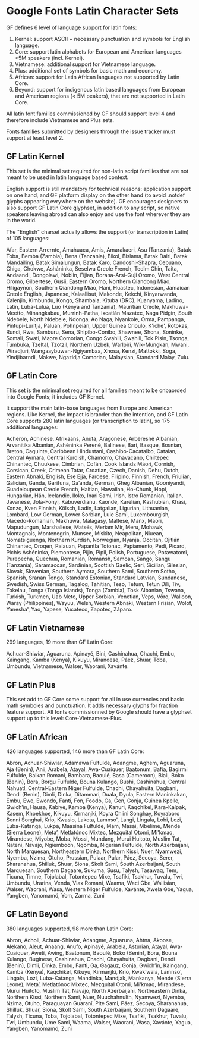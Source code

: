 Google Fonts Latin Character Sets
==================================

GF defines 6 level of language support for latin fonts:

1. Kernel: support ASCII + necessary punctuation and symbols for English language.
2. Core: support latin alphabets for European and American languages >5M speakers (incl. Kernel).
3. Vietnamese: additional support for Vietnamese language.
4. Plus: additional set of symbols for basic math and economy.
5. African: support for Latin African languages not supported by Latin Core.
6. Beyond: support for indigenous latin based languages from European and American regions (< 5M peakers), that are not supported in Latin Core.

All latin font families commissioned by GF should support level 4 and therefore include Vietnamese and Plus sets.

Fonts families submitted by designers through the issue tracker must support at least level 2.

GF Latin Kernel
---------------
This set is the minimal set required for non-latin script families that are not meant to be used in latin language based context. 

English support is still mandatory for technical reasons: application support on one hand, and GF platform display on the other hand (to avoid .notdef glyphs appearing evrywhere on the website). GF encourages designers to also support GF Latin Core glyphset, in addition to any script, so native speakers leaving abroad can also enjoy and use the font wherever they are in the world. 

The "English" charset actually allows the support (or transcription in Latin) of 105 languages:

Afar, Eastern Arrernte, Amahuaca, Amis, Amarakaeri, Asu (Tanzania), Batak Toba, Bemba (Zambia), Bena (Tanzania), Bikol, Bislama, Batak Dairi, Batak Mandailing, Batak Simalungun, Batak Karo, Candoshi-Shapra, Cebuano, Chiga, Chokwe, Asháninka, Seselwa Creole French, Tedim Chin, Taita, Andaandi, Dongolawi, Nobiin, Fijian, Borana-Arsi-Guji Oromo, West Central Oromo, Gilbertese, Gusii, Eastern Oromo, Northern Qiandong Miao, Hiligaynon, Southern Qiandong Miao, Hani, Huastec, Indonesian, Jamaican Creole English, Japanese, Kalaallisut, Makonde, Kekchí, Kinyarwanda, Kalenjin, Kimbundu, Kongo, Shambala, Kituba (DRC), Kuanyama, Ladino, Latin, Luba-Lulua, Luo (Kenya and Tanzania), Mauritian Creole, Makhuwa-Meetto, Minangkabau, Murrinh-Patha, Ixcatlán Mazatec, Naga Pidgin, South Ndebele, North Ndebele, Ndonga, Ao Naga, Nyankole, Orma, Pampanga, Pintupi-Luritja, Paluan, Pohnpeian, Upper Guinea Crioulo, K'iche', Rotokas, Rundi, Rwa, Samburu, Sena, Shipibo-Conibo, Shawnee, Shona, Soninke, Somali, Swati, Maore Comorian, Congo Swahili, Swahili, Tok Pisin, Tsonga, Tumbuka, Tzeltal, Tzotzil, Northern Uzbek, Warlpiri, Wik-Mungkan, Mwani, Wiradjuri, Wangaaybuwan-Ngiyambaa, Xhosa, Kenzi, Mattokki, Soga, Yindjibarndi, Makwe, Ngazidja Comorian, Malaysian, Standard Malay, Zulu.

GF Latin Core
---------------
This set is the minimal set required for all families meant to be onbaorded into Google Fonts; it includes GF Kernel.

It support the main latin-base languages from Europe and American regions. Like Kernel, the impact is braoder than the intention, and GF Latin Core supports 280 latin languages (or transcription to latin), so 175 additional languages: 

Acheron, Achinese, Afrikaans, Anuta, Aragonese, Arbëreshë Albanian, Arvanitika Albanian, Ashéninka Perené, Balinese, Bari, Basque, Bosnian, Breton, Caquinte, Caribbean Hindustani, Cashibo-Cacataibo, Catalan, Central Aymara, Central Kurdish, Chamorro, Chavacano, Chiltepec Chinantec, Chuukese, Cimbrian, Cofán, Cook Islands Māori, Cornish, Corsican, Creek, Crimean Tatar, Croatian, Czech, Danish, Dehu, Dutch, Eastern Abnaki, English, Ese Ejja, Faroese, Filipino, Finnish, French, Friulian, Galician, Ganda, Garifuna, Ga’anda, German, Gheg Albanian, Gooniyandi, Guadeloupean Creole French, Haitian, Hawaiian, Ho-Chunk, Hopi, Hungarian, Hän, Icelandic, Iloko, Inari Sami, Irish, Istro Romanian, Italian, Javanese, Jola-Fonyi, Kabuverdianu, Kaonde, Karelian, Kashubian, Khasi, Konzo, Kven Finnish, Kölsch, Ladin, Latgalian, Ligurian, Lithuanian, Lombard, Low German, Lower Sorbian, Lule Sami, Luxembourgish, Macedo-Romanian, Makhuwa, Malagasy, Maltese, Manx, Maori, Mapudungun, Marshallese, Matsés, Meriam Mir, Meru, Mohawk, Montagnais, Montenegrin, Munsee, Mískito, Neapolitan, Niuean, Nomatsiguenga, Northern Kurdish, Norwegian, Nyanja, Occitan, Ojitlán Chinantec, Oroqen, Palauan, Papantla Totonac, Papiamento, Pedi, Picard, Pichis Ashéninka, Piemontese, Pijin, Pipil, Polish, Portuguese, Potawatomi, Purepecha, Quechua, Romanian, Romansh, Samoan, Sango, Sangu (Tanzania), Saramaccan, Sardinian, Scottish Gaelic, Seri, Sicilian, Silesian, Slovak, Slovenian, Southern Aymara, Southern Sami, Southern Sotho, Spanish, Sranan Tongo, Standard Estonian, Standard Latvian, Sundanese, Swedish, Swiss German, Tagalog, Tahitian, Teso, Tetum, Tetun Dili, Tiv, Tokelau, Tonga (Tonga Islands), Tonga (Zambia), Tosk Albanian, Tswana, Turkish, Turkmen, Uab Meto, Upper Sorbian, Venetian, Veps, Võro, Walloon, Waray (Philippines), Wayuu, Welsh, Western Abnaki, Western Frisian, Wolof, Yanesha', Yao, Yapese, Yucateco, Zapotec, Záparo.

GF Latin Vietnamese
-------------------
299 languages, 19 more than GF Latin Core:

Achuar-Shiwiar, Aguaruna, Apinayé, Bini, Cashinahua, Chachi, Embu, Kaingang, Kamba (Kenya), Kikuyu, Mirandese, Páez, Shuar, Toba, Umbundu, Vietnamese, Walser, Waorani, Xavánte.

GF Latin Plus
-------------
This set add to GF Core some support for all in use currencies and basic math symboles and punctuation. It adds necessary glyphs for fraction feature support. All fonts commissionned by Google should have a glyphset support up to this level: Core-Vietnamese-Plus.

GF Latin African
----------------

426 languages supported, 146 more than GF Latin Core:

Abron, Achuar-Shiwiar, Adamawa Fulfulde, Adangme, Aghem, Aguaruna, Aja (Benin), Anii, Arabela, Atayal, Awa-Cuaiquer, Baatonum, Bafia, Bagirmi Fulfulde, Balkan Romani, Bambara, Baoulé, Basa (Cameroon), Biali, Boko (Benin), Bora, Borgu Fulfulde, Bouna Kulango, Bushi, Cashinahua, Central Nahuatl, Central-Eastern Niger Fulfulde, Chachi, Chayahuita, Dagbani, Dendi (Benin), Dimli, Dinka, Ditammari, Duala, Dyula, Eastern Maninkakan, Embu, Ewe, Ewondo, Fanti, Fon, Foodo, Ga, Gen, Gonja, Guinea Kpelle, Gwichʼin, Hausa, Kabiyè, Kamba (Kenya), Kanuri, Kaqchikel, Kara-Kalpak, Kasem, Khoekhoe, Kikuyu, Kirmanjki, Koyra Chiini Songhay, Koyraboro Senni Songhai, Krio, Kwasio, Lakota, Lamnso', Langi, Lingala, Lobi, Lozi, Luba-Katanga, Lukpa, Maasina Fulfulde, Mam, Masai, Mbelime, Mende (Sierra Leone), Meta’, Metlatónoc Mixtec, Mezquital Otomi, Mi'kmaq, Mirandese, Miyobe, Moba, Mossi, Mundang, Murui Huitoto, Muslim Tat, Nateni, Navajo, Ngiemboon, Ngomba, Nigerian Fulfulde, North Azerbaijani, North Marquesan, Northeastern Dinka, Northern Kissi, Nuer, Nyamwezi, Nyemba, Nzima, Otuho, Prussian, Pulaar, Pular, Páez, Secoya, Serer, Sharanahua, Shilluk, Shuar, Siona, Skolt Sami, South Azerbaijani, South Marquesan, Southern Dagaare, Sukuma, Susu, Talysh, Tasawaq, Tem, Ticuna, Timne, Tojolabal, Totontepec Mixe, Tsafiki, Tsakhur, Tuvalu, Twi, Umbundu, Urarina, Venda, Vlax Romani, Waama, Waci Gbe, Wallisian, Walser, Waorani, Wasa, Western Niger Fulfulde, Xavánte, Xwela Gbe, Yagua, Yangben, Yanomamö, Yom, Zarma, Zuni


GF Latin Beyond
---------------
380 languages supported, 98 more than Latin Core:

Abron, Acholi, Achuar-Shiwiar, Adangme, Aguaruna, Ahtna, Akoose, Alekano, Aleut, Anaang, Anufo, Apinayé, Arabela, Asturian, Atayal, Awa-Cuaiquer, Awetí, Awing, Baatonum, Baoulé, Boko (Benin), Bora, Bouna Kulango, Buginese, Cashinahua, Chachi, Chayahuita, Dagbani, Dendi (Benin), Dimli, Dinka, Embu, Fanti, Ga, Gagauz, Gonja, Gwichʼin, Kaingang, Kamba (Kenya), Kaqchikel, Kikuyu, Kirmanjki, Krio, Kwak’wala, Lamnso', Lingala, Lozi, Luba-Katanga, Mandinka, Mandjak, Mankanya, Mende (Sierra Leone), Meta’, Metlatónoc Mixtec, Mezquital Otomi, Mi'kmaq, Mirandese, Murui Huitoto, Muslim Tat, Navajo, North Azerbaijani, Northeastern Dinka, Northern Kissi, Northern Sami, Nuer, Nuuchahnulth, Nyamwezi, Nyemba, Nzima, Otuho, Paraguayan Guaraní, Pite Sami, Páez, Secoya, Sharanahua, Shilluk, Shuar, Siona, Skolt Sami, South Azerbaijani, Southern Dagaare, Talysh, Ticuna, Toba, Tojolabal, Totontepec Mixe, Tsafiki, Tsakhur, Tuvalu, Twi, Umbundu, Ume Sami, Waama, Walser, Waorani, Wasa, Xavánte, Yagua, Yangben, Yanomamö, Zuni

